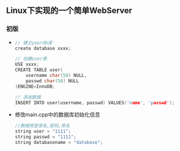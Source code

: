 ## Linux下实现的一个简单WebServer
### 初版

* 
    ```C++
    // 建立yourdb库
    create database xxxx;

    // 创建user表
    USE xxxx;
    CREATE TABLE user(
        username char(50) NULL,
        passwd char(50) NULL
    )ENGINE=InnoDB;

    // 添加数据
    INSERT INTO user(username, passwd) VALUES('name', 'passwd');
    ```

* 修改main.cpp中的数据库初始化信息

    ```C++
    //数据库登录名,密码,库名
    string user = "1111";
    string passwd = "1111";
    string databasename = "database";
    ```
